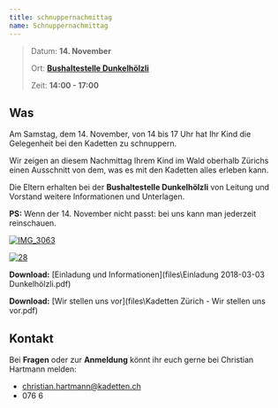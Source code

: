 ```yaml
---
title: schnuppernachmittag
name: Schnuppernachmittag
---
```


> Datum: **14. November**
>
> Ort: **[Bushaltestelle Dunkelhölzli](https://goo.gl/maps/F3WATzoKCWH2)**
>
> Zeit: **14:00 - 17:00**

## Was

Am Samstag, dem 14. November, von 14 bis 17 Uhr hat Ihr Kind die Gelegenheit bei den Kadetten zu schnuppern.

Wir zeigen an diesem Nachmittag Ihrem Kind im Wald oberhalb Zürichs einen Ausschnitt von dem, was es mit den Kadetten alles erleben kann.

Die Eltern erhalten bei der **Bushaltestelle Dunkelhölzli** von Leitung und Vorstand weitere Informationen und Unterlagen.

**PS:** Wenn der 14. November nicht passt: bei uns kann man jederzeit reinschauen.

[![IMG_3063](http://zuerich.kadetten.ch/wp-content/uploads/2011/03/IMG_3063-300x200.jpg)](http://zuerich.kadetten.ch/wp-content/uploads/2011/03/IMG_3063.jpg)

[![28](http://zuerich.kadetten.ch/wp-content/uploads/2016/03/28-300x169.jpg)](http://zuerich.kadetten.ch/wp-content/uploads/2016/03/28.jpg)

**Download:** [Einladung und Informationen](files\Einladung 2018-03-03 Dunkelhölzli.pdf)

**Download:** [Wir stellen uns vor](files\Kadetten Zürich - Wir stellen uns vor.pdf)

## Kontakt

Bei **Fragen** oder zur **Anmeldung** könnt ihr euch gerne bei Christian Hartmann melden:

- [christian.hartmann@kadetten.ch](mailto:christian.hartmann@kadetten.ch?subject=Kadetten-Schnuppernachmittag)
- 076 6
